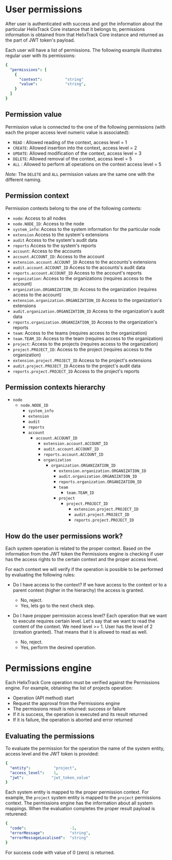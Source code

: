 # User permissions

After user is authenticated with success and got the information about the particular HelixTrack Core
instance that it belongs to, permissions information is obtained from that HelixTrack Core instance and returned 
as the part of JWT token's payload.

Each user will have a list of permissions. The following example illustrates regular user with its permissions:

```yaml
{
  "permissions": [
    {
      "context":          "string"
      "value":            "string",
    }
  ]
}
```

## Permission value

Permission value is connected to the one of the following permissions (with each the proper access level numeric value is associated):

- `READ`  : Allowed reading of the context,                     access level = 1
- `CREATE`: Allowed insertion into the context,                 access level = 2
- `UPDATE`: Allowed modification of the context,                access level = 3
- `DELETE`: Allowed removal of the context,                     access level = 5
- `ALL`   : Allowed to perform all operations on the context    access level = 5

*Note:* The `DELETE` and `ALL` permission values are the same one with the different naming.

## Permission context

Permission contexts belong to the one of the following contexts:

- `node`:                                     Access to all nodes
- `node.NODE_ID`:                             Access to the node
- `system_info`:                              Access to the system information for the particular node
- `extension`                                 Access to the system's extensions
- `audit`                                     Access to the system's audit data
- `reports`                                   Access to the system's reports
- `account`:                                  Access to the accounts
- `account.ACCOUNT_ID`:                       Access to the account
- `extension.account.ACCOUNT_ID`              Access to the accounts's extensions
- `audit.account.ACCOUNT_ID`                  Access to the accounts's audit data
- `reports.account.ACCOUNT_ID`                Access to the account's reports
- `organization`:                             Access to the organizations (requires access to the account)
- `organization.ORGANIZATION_ID`:             Access to the organization (requires access to the account)
- `extension.organization.ORGANIZATION_ID`    Access to the organization's extensions
- `audit.organization.ORGANIZATION_ID`        Access to the organization's audit data
- `reports.organization.ORGANIZATION_ID`      Access to the organization's reports
- `team`:                                     Access to the teams (requires access to the organization)
- `team.TEAM_ID`:                             Access to the team (requires access to the organization)
- `project`:                                  Access to the projects (requires access to the organization)
- `project.PROJECT_ID`:                       Access to the project (requires access to the organization)
- `extension.project.PROJECT_ID`              Access to the project's extensions
- `audit.project.PROJECT_ID`                  Access to the project's audit data
- `reports.project.PROJECT_ID`                Access to the project's reports

## Permission contexts hierarchy

- `node`
  - `node.NODE_ID`
    - `system_info`
    - `extension`
    - `audit`
    - `reports`
    - `account`
      - `account.ACCOUNT_ID`
        - `extension.account.ACCOUNT_ID`
        - `audit.account.ACCOUNT_ID`
        - `reports.account.ACCOUNT_ID`
        - `organization`
          - `organization.ORGANIZATION_ID`
            - `extension.organization.ORGANIZATION_ID`
            - `audit.organization.ORGANIZATION_ID`
            - `reports.organization.ORGANIZATION_ID`
            - `team`
              - `team.TEAM_ID`
            - `project`
              - `project.PROJECT_ID`
                - `extension.project.PROJECT_ID`
                - `audit.project.PROJECT_ID`
                - `reports.project.PROJECT_ID`

## How do the user permissions work?

Each system operation is related to the proper context. Based on the information from the JWT token the Permissions engine is checking if user has the access rights to the certain context and the proper access level.

For each context we will verify if the operation is possible to be performed by evaluating the following rules:

- Do I have access to the context? If we have access to the context or to a parent context (higher in the hierarchy) the access is granted.
  - No, reject.
  - Yes, lets go to the next check step.

- Do I have propper permission access level? Each operation that we want to execute requires certain level. Let's say that we want to read the content of the context. We need level >= 1. User has the level of 2 (creation granted). That means that it is allowed to read as well.
  - No, reject.
  - Yes, perform the desired operation.

# Permissions engine

Each HelixTrack Core operation must be verified against the Permissions engine. For example, obtaining the list of projects operation:

- Operation (API method) start
- Request the approval from the Permissions engine
- The permissions result is returned: success or failure
- If it is success, the operation is executed and its result returned
- If it is failure, the operation is aborted and error returned

## Evaluating the permissions

To evaluate the permission for the operation the name of the system entity, access level and the JWT token is provided:

```yaml
{
  "entity":          "project",
  "access_level":    1,
  "jwt":            "jwt_token_value"
}
```

Each system entity is mapped to the proper permission context. For example, the `project` system entity is mapped to the `project` permissions context.
The permissions engine has the information about all system mappings. When the evaluation completes the proper result payload is returened:

```yaml
{
  "code":                   -1,
  "errorMessage":           "string",
  "errorMessageLocalised":  "string"
}
```

For success code with value of 0 (zero) is returned.
